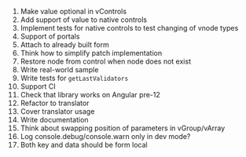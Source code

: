 1. Make value optional in vControls
2. Add support of value to native controls
3. Implement tests for native controls to test changing of vnode types
4. Support of portals
5. Attach to already built form
7. Think how to simplify patch implementation
8. Restore node from control when node does not exist
9. Write real-world sample
10. Write tests for `getLastValidators`
12. Support CI
13. Check that library works on Angular pre-12
14. Refactor to translator
15. Cover translator usage
16. Write documentation
17. Think about swapping position of parameters in vGroup/vArray
18. Log console.debug/console.warn only in dev mode?
19. Both key and data should be form local
